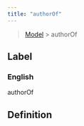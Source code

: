 ```yaml
---
title: "authorOf"
---
```


> [Model](../../) > authorOf

## Label

### English
authorOf


## Definition



    
